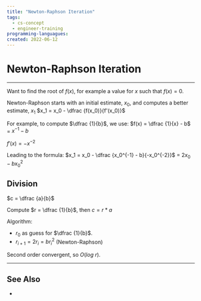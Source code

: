 ```yaml
---
title: "Newton-Raphson Iteration"
tags:
  - cs-concept
  - engineer-training
programming-languagues:
created: 2022-06-12
---
```

# Newton-Raphson Iteration
---
Want to find the root of $f(x)$, for example a value for $x$ such that $f(x) = 0$.

Newton-Raphson starts with an initial estimate, $x_0$, and computes a better estimate, $x_1$
$x_1 = x_0 - \dfrac {f(x_0)}{f'(x_0)}$

For example, to compute $\dfrac {1}{b}$, we use:
$f(x) = \dfrac {1}{x} - b$
        $=$ $x^{-1} - b$
        
$f'(x) = -x^{-2}$

Leading to the formula:
$x_1 = x_0 - \dfrac {x_0^{-1} - b}{-x_0^{-2}}$
     $=$ $2x_0 - bx_0^{2}$

## Division
$c = \dfrac {a}{b}$

Compute $r = \dfrac {1}{b}$, then $c = r * a$

Algorithm:
  - $r_0$ as guess for $\dfrac {1}{b}$.
  - $r_{i+1} = 2r_i = br_i^{2}$ (Newton-Raphson)

Second order convergent, so $O(log\ r)$.

---
## See Also
- [](notes/university/cs2004/algorithms-and-data-structure.md#Mathematical%20Algorithms|Mathematical%20Algorithms)